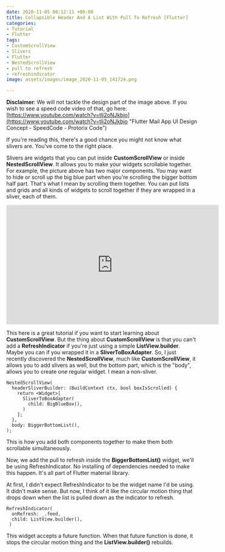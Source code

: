```yaml
---
date: 2020-11-05 06:12:11 +00:00
title: Collapsible Header And A List With Pull To Refresh [Flutter]
categories:
- Tutorial
- Flutter
tags:
- CustomScrollView
- Slivers
- Flutter
- NestedScrollView
- pull to refresh
- refreshindicator
image: assets/images/image_2020-11-05_141724.png

---
```

**Disclaimer**: We will not tackle the design part of the image above. If you wish to see a speed code video of that, go here: [https://www.youtube.com/watch?v=tlj2oNJkbjo](https://www.youtube.com/watch?v=tlj2oNJkbjo "Flutter Mail App UI Design Concept - SpeedCode - Protorix Code")

If you're reading this, there's a good chance you might not know what slivers are. You've come to the right place.

Slivers are widgets that you can put inside **CustomScrollView** or inside **NestedScrollView**. It allows you to make your widgets scrollable together. For example, the picture above has two major components. You may want to hide or scroll up the big blue part when you're scrolling the bigger bottom half part. That's what I mean by scrolling them together. You can put lists and grids and all kinds of widgets to scroll together if they are wrapped in a sliver, each of them.

<iframe width="560" height="315" src="https://www.youtube.com/embed/k2v3gxtMlDE" frameborder="0" allow="accelerometer; autoplay; clipboard-write; encrypted-media; gyroscope; picture-in-picture" allowfullscreen></iframe>

This here is a great tutorial if you want to start learning about **CustomScrollView**. But the thing about **CustomScrollView** is that you can't add a **RefreshIndicator** if you're just using a simple **ListView.builder**. Maybe you can if you wrapped it in a **SliverToBoxAdapter**. So, I just recently discovered the **NestedScrollView**, much like **CustomScrollView**, it allows you to add slivers as well, but the bottom part, which is the "body", allows you to create one regular widget. I mean a non-sliver.

    NestedScrollView(
      headerSliverBuilder: (BuildContext ctx, bool boxIsScrolled) {
        return <Widget>[
          SliverToBoxAdapter(
            child: BigBlueBox(),
          )
        ];
      },
      body: BiggerBottomList(),
    ); 

This is how you add both components together to make them both scrollable simultaneously. 

Now, we add the pull to refresh inside the **BiggerBottomList()** widget, we'll be using RefreshIndicator. No installing of dependencies needed to make this happen. It's all part of Flutter material library. 

At first, I didn't expect RefreshIndicator to be the widget name I'd be using. It didn't make sense. But now, I think of it like the circular motion thing that drops down when the list is pulled down as the indicator to refresh.

    RefreshIndicator(
      onRefresh: _.feed,
      child: ListView.builder(),
     )

This widget accepts a future function. When that future function is done, it stops the circular motion thing and the **ListView.builder()** rebuilds. 